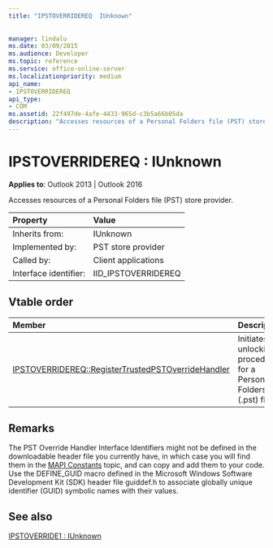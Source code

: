 ```yaml
---
title: "IPSTOVERRIDEREQ  IUnknown"
 
 
manager: lindalu
ms.date: 03/09/2015
ms.audience: Developer
ms.topic: reference
ms.service: office-online-server
ms.localizationpriority: medium
api_name:
- IPSTOVERRIDEREQ
api_type:
- COM
ms.assetid: 22f497de-4afe-4433-965d-c3b5a66b05da
description: "Accesses resources of a Personal Folders file (PST) store provider."
---
```


# IPSTOVERRIDEREQ : IUnknown

  
  
**Applies to**: Outlook 2013 | Outlook 2016 
  
Accesses resources of a Personal Folders file (PST) store provider.
  
|Property |Value |
|:-----|:-----|
|Inherits from:  <br/> |IUnknown  <br/> |
|Implemented by:  <br/> |PST store provider  <br/> |
|Called by:  <br/> |Client applications  <br/> |
|Interface identifier:  <br/> |IID_IPSTOVERRIDEREQ  <br/> |
   
## Vtable order

|Member |Description |
|:-----|:-----|
|[IPSTOVERRIDEREQ::RegisterTrustedPSTOverrideHandler](ipstoverridereq-registertrustedpstoverridehandler.md) <br/> |Initiates the unlocking procedure for a Personal Folders (.pst) file. |
   
## Remarks

The PST Override Handler Interface Identifiers might not be defined in the downloadable header file you currently have, in which case you will find them in the [MAPI Constants](mapi-constants.md) topic, and can copy and add them to your code. Use the DEFINE_GUID macro defined in the Microsoft Windows Software Development Kit (SDK) header file guiddef.h to associate globally unique identifier (GUID) symbolic names with their values. 
  
<!-- For more information see [How to implement a PST override handler to bypass the PSTDisableGrow policy in Outlook 2007](https://support.microsoft.com/kb/956070).
   -->
## See also



[IPSTOVERRIDE1 : IUnknown](ipstoverride1iunknown.md)

